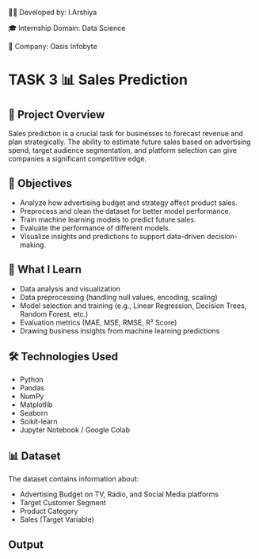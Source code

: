 👩‍💻 Developed by: I.Arshiya

🎓 Internship Domain: Data Science

🏢 Company: Oasis Infobyte


# TASK 3 📊 Sales Prediction  

## 📌 Project Overview

Sales prediction is a crucial task for businesses to forecast revenue and plan strategically. The ability to estimate future sales based on advertising spend, target audience segmentation, and platform selection can give companies a significant competitive edge. 

## 🎯 Objectives

- Analyze how advertising budget and strategy affect product sales.
- Preprocess and clean the dataset for better model performance.
- Train machine learning models to predict future sales.
- Evaluate the performance of different models.
- Visualize insights and predictions to support data-driven decision-making.

## 🧠 What I Learn

- Data analysis and visualization
- Data preprocessing (handling null values, encoding, scaling)
- Model selection and training (e.g., Linear Regression, Decision Trees, Random Forest, etc.)
- Evaluation metrics (MAE, MSE, RMSE, R² Score)
- Drawing business insights from machine learning predictions

## 🛠️ Technologies Used

- Python
- Pandas
- NumPy
- Matplotlib
- Seaborn
- Scikit-learn
- Jupyter Notebook / Google Colab

## 📊 Dataset

The dataset contains information about:
- Advertising Budget on TV, Radio, and Social Media platforms
- Target Customer Segment
- Product Category
- Sales (Target Variable)

## Output
